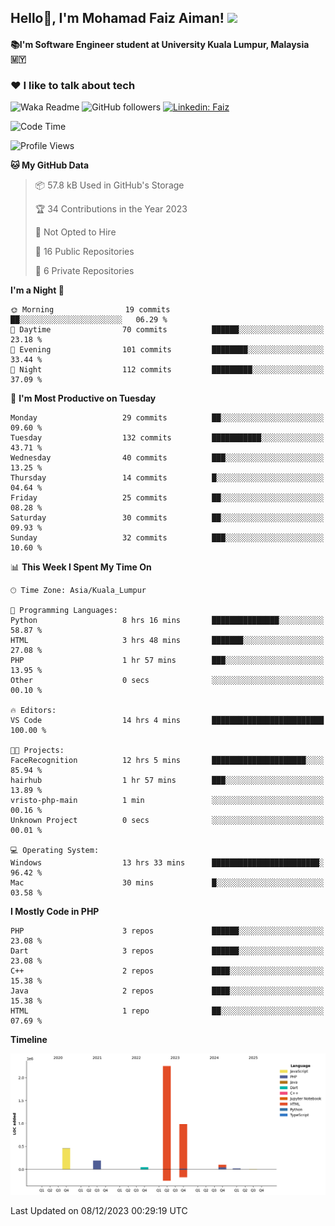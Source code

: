 <h2> Hello👋, I'm Mohamad Faiz Aiman! <img src="https://media.giphy.com/media/12oufCB0MyZ1Go/giphy.gif" width="50"></h2>

#### 📚I'm Software Engineer student at University Kuala Lumpur, Malaysia 🇲🇾
###  ❤️ I like to talk about tech 


![Waka Readme](https://github.com/anmol098/anmol098/workflows/Waka%20Readme/badge.svg)
![GitHub followers](https://img.shields.io/github/followers/faizaiman?label=Follow&style=social)
[![Linkedin: Faiz](https://img.shields.io/badge/-Faiz-blue?style=flat-square&logo=Linkedin&logoColor=white&link=https://www.linkedin.com/in/mohamad-faiz-aiman-623747192/)](https://www.linkedin.com/in/mohamad-faiz-aiman-623747192/)

<!--START_SECTION:waka-->
![Code Time](http://img.shields.io/badge/Code%20Time-186%20hrs%2030%20mins-blue)

![Profile Views](http://img.shields.io/badge/Profile%20Views-5-blue)

**🐱 My GitHub Data** 

> 📦 57.8 kB Used in GitHub's Storage 
 > 
> 🏆 34 Contributions in the Year 2023
 > 
> 🚫 Not Opted to Hire
 > 
> 📜 16 Public Repositories 
 > 
> 🔑 6 Private Repositories 
 > 
**I'm a Night 🦉** 

```text
🌞 Morning                19 commits          ██░░░░░░░░░░░░░░░░░░░░░░░   06.29 % 
🌆 Daytime                70 commits          ██████░░░░░░░░░░░░░░░░░░░   23.18 % 
🌃 Evening                101 commits         ████████░░░░░░░░░░░░░░░░░   33.44 % 
🌙 Night                  112 commits         █████████░░░░░░░░░░░░░░░░   37.09 % 
```
📅 **I'm Most Productive on Tuesday** 

```text
Monday                   29 commits          ██░░░░░░░░░░░░░░░░░░░░░░░   09.60 % 
Tuesday                  132 commits         ███████████░░░░░░░░░░░░░░   43.71 % 
Wednesday                40 commits          ███░░░░░░░░░░░░░░░░░░░░░░   13.25 % 
Thursday                 14 commits          █░░░░░░░░░░░░░░░░░░░░░░░░   04.64 % 
Friday                   25 commits          ██░░░░░░░░░░░░░░░░░░░░░░░   08.28 % 
Saturday                 30 commits          ██░░░░░░░░░░░░░░░░░░░░░░░   09.93 % 
Sunday                   32 commits          ███░░░░░░░░░░░░░░░░░░░░░░   10.60 % 
```


📊 **This Week I Spent My Time On** 

```text
🕑︎ Time Zone: Asia/Kuala_Lumpur

💬 Programming Languages: 
Python                   8 hrs 16 mins       ███████████████░░░░░░░░░░   58.87 % 
HTML                     3 hrs 48 mins       ███████░░░░░░░░░░░░░░░░░░   27.08 % 
PHP                      1 hr 57 mins        ███░░░░░░░░░░░░░░░░░░░░░░   13.95 % 
Other                    0 secs              ░░░░░░░░░░░░░░░░░░░░░░░░░   00.10 % 

🔥 Editors: 
VS Code                  14 hrs 4 mins       █████████████████████████   100.00 % 

🐱‍💻 Projects: 
FaceRecognition          12 hrs 5 mins       █████████████████████░░░░   85.94 % 
hairhub                  1 hr 57 mins        ███░░░░░░░░░░░░░░░░░░░░░░   13.89 % 
vristo-php-main          1 min               ░░░░░░░░░░░░░░░░░░░░░░░░░   00.16 % 
Unknown Project          0 secs              ░░░░░░░░░░░░░░░░░░░░░░░░░   00.01 % 

💻 Operating System: 
Windows                  13 hrs 33 mins      ████████████████████████░   96.42 % 
Mac                      30 mins             █░░░░░░░░░░░░░░░░░░░░░░░░   03.58 % 
```

**I Mostly Code in PHP** 

```text
PHP                      3 repos             ██████░░░░░░░░░░░░░░░░░░░   23.08 % 
Dart                     3 repos             ██████░░░░░░░░░░░░░░░░░░░   23.08 % 
C++                      2 repos             ████░░░░░░░░░░░░░░░░░░░░░   15.38 % 
Java                     2 repos             ████░░░░░░░░░░░░░░░░░░░░░   15.38 % 
HTML                     1 repo              ██░░░░░░░░░░░░░░░░░░░░░░░   07.69 % 
```



**Timeline**

![Lines of Code chart](https://raw.githubusercontent.com/faizaiman/faizaiman/main/assets/bar_graph.png)


 Last Updated on 08/12/2023 00:29:19 UTC
<!--END_SECTION:waka-->
